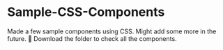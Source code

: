# Sample-CSS-Components
Made a few sample components using CSS. Might add some more in the future. 🙂
Download the folder to check all the components.
